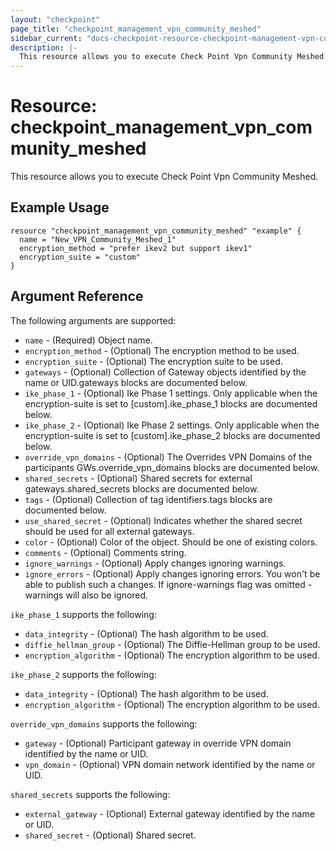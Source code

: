 ```yaml
---
layout: "checkpoint"
page_title: "checkpoint_management_vpn_community_meshed"
sidebar_current: "docs-checkpoint-resource-checkpoint-management-vpn-community-meshed"
description: |-
  This resource allows you to execute Check Point Vpn Community Meshed.
---
```


# Resource: checkpoint_management_vpn_community_meshed

This resource allows you to execute Check Point Vpn Community Meshed.

## Example Usage


```hcl
resource "checkpoint_management_vpn_community_meshed" "example" {
  name = "New_VPN_Community_Meshed_1"
  encryption_method = "prefer ikev2 but support ikev1"
  encryption_suite = "custom"
}
```

## Argument Reference

The following arguments are supported:

* `name` - (Required) Object name. 
* `encryption_method` - (Optional) The encryption method to be used. 
* `encryption_suite` - (Optional) The encryption suite to be used. 
* `gateways` - (Optional) Collection of Gateway objects identified by the name or UID.gateways blocks are documented below.
* `ike_phase_1` - (Optional) Ike Phase 1 settings. Only applicable when the encryption-suite is set to [custom].ike_phase_1 blocks are documented below.
* `ike_phase_2` - (Optional) Ike Phase 2 settings. Only applicable when the encryption-suite is set to [custom].ike_phase_2 blocks are documented below.
* `override_vpn_domains` - (Optional) The Overrides VPN Domains of the participants GWs.override_vpn_domains blocks are documented below.
* `shared_secrets` - (Optional) Shared secrets for external gateways.shared_secrets blocks are documented below.
* `tags` - (Optional) Collection of tag identifiers.tags blocks are documented below.
* `use_shared_secret` - (Optional) Indicates whether the shared secret should be used for all external gateways. 
* `color` - (Optional) Color of the object. Should be one of existing colors. 
* `comments` - (Optional) Comments string. 
* `ignore_warnings` - (Optional) Apply changes ignoring warnings. 
* `ignore_errors` - (Optional) Apply changes ignoring errors. You won't be able to publish such a changes. If ignore-warnings flag was omitted - warnings will also be ignored. 


`ike_phase_1` supports the following:

* `data_integrity` - (Optional) The hash algorithm to be used. 
* `diffie_hellman_group` - (Optional) The Diffie-Hellman group to be used. 
* `encryption_algorithm` - (Optional) The encryption algorithm to be used. 


`ike_phase_2` supports the following:

* `data_integrity` - (Optional) The hash algorithm to be used. 
* `encryption_algorithm` - (Optional) The encryption algorithm to be used. 


`override_vpn_domains` supports the following:

* `gateway` - (Optional) Participant gateway in override VPN domain identified by the name or UID. 
* `vpn_domain` - (Optional) VPN domain network identified by the name or UID. 


`shared_secrets` supports the following:

* `external_gateway` - (Optional) External gateway identified by the name or UID. 
* `shared_secret` - (Optional) Shared secret. 
